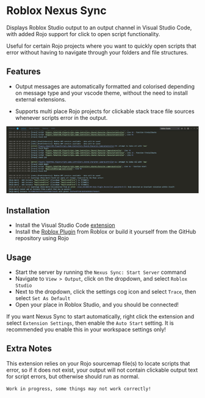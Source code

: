 # Roblox Nexus Sync
Displays Roblox Studio output to an output channel in Visual Studio Code, with added Rojo support for click to open script functionality.
 
 Useful for certain Rojo projects where you want to quickly open scripts that error without having to navigate through your folders and file structures.

## Features
* Output messages are automatically formatted and colorised depending on message type and your vscode theme, without the need to install external extensions.

* Supports multi place Rojo projects for clickable stack trace file sources whenever scripts error in the output.

![VSCode output view](https://raw.githubusercontent.com/v-champion/nexus-sync/main/images/screenshots/1.png)

## Installation

* Install the Visual Studio Code [extension](https://marketplace.visualstudio.com/items?itemName=v-champion.nexus-sync)
* Install the [Roblox Plugin](https://create.roblox.com/store/asset/18890584157/Nexus-Sync) from Roblox or build it yourself from the GitHub repository using Rojo

## Usage

* Start the server by running the `Nexus Sync: Start Server` command
* Navigate to `View > Output`, click on the dropdown, and select `Roblox Studio`
* Next to the dropdown, click the settings cog icon and select `Trace`, then select `Set As Default`
* Open your place in Roblox Studio, and you should be connected!

If you want Nexus Sync to start automatically, right click the extension and select `Extension Settings`, then enable the `Auto Start` setting. It is recommended you enable this in your workspace settings only!

## Extra Notes
This extension relies on your Rojo sourcemap file(s) to locate scripts that error, so if it does not exist, your output  will not contain clickable output text for script errors, but otherwise should run as normal.

 `Work in progress, some things may not work correctly!`